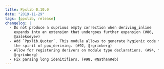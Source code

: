 ```yaml
---
title: Ppxlib 0.10.0
date: "2019-11-29"
tags: [ppxlib, release]
changelog: |
  - Do not produce a suprious empty correction when deriving_inline
    expands into an extension that undergoes further expansion (#86,
    @aalekseyev)
  - Add `Ppxlib.Quoter`. This module allows to generate hygienic code fragments in
    the spirit of ppx_deriving. (#92, @rgrinberg)
  - Allow for registering derivers on module type declarations. (#94, fix #83,
    @rgrinberg)
  - Fix parsing long idenitifiers. (#98, @NathanReb)
---
```


